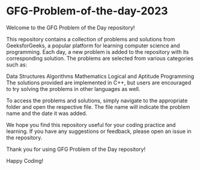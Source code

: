 # GFG-Problem-of-the-day-2023


Welcome to the GFG Problem of the Day repository!

This repository contains a collection of problems and solutions from GeeksforGeeks, a popular platform for learning computer science and programming. Each day, a new problem is added to the repository with its corresponding solution. The problems are selected from various categories such as:

Data Structures
Algorithms
Mathematics
Logical and Aptitude
Programming
The solutions provided are implemented in C++, but users are encouraged to try solving the problems in other languages as well.

To access the problems and solutions, simply navigate to the appropriate folder and open the respective file. The file name will indicate the problem name and the date it was added.

We hope you find this repository useful for your coding practice and learning. If you have any suggestions or feedback, please open an issue in the repository.

Thank you for using GFG Problem of the Day repository!



Happy Coding!
